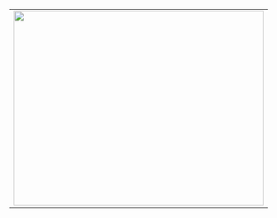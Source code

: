 <center>
<table><tr><td>
<img src="https://github.com/Biniobiniasty/GameSnake/blob/CryptoAnalizer/screenshoot/2.png" height="350" width="450"/>
 </td></tr>
 </table>
 </center>

